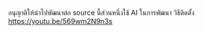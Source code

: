 อนุญาติให้นำไปพัฒนาต่อ 
source นี้ส่วนหนึ่งใช้ AI ในการพัฒนา 
วิธีติดตั้ง
https://youtu.be/569wm2N9n3s

